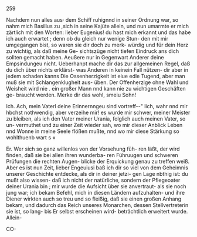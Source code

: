 259

Nachdem nun alles aus· dem Schiff ruhignnd in seiner
Ordnung war, so nahm mich Basilius zu ,sich in seine
Kajüte allein, und nun umarmte er mich zärtlich mit den
Worten: lieber Eugenius! du hast mich erkannt und das
habe ich auch erwartet ; denn ob du gleich nur wenige Stun-
den mit mir umgegangen bist, so waren sie dir doch zu merk-
würdig und für dein Herz zu wichtig, als daß meine Ge-
sichtszüge nicht tiefen Eindruck ans dich sollten gemacht haben.
Aeußere nur in Gegenwart Anderer deine Empsindungeu nicht.
Ueberhanpt mache dir das zur allgemeinen Regel, daß du
dich über nichts erklärst- was Anderen in keinein Fall nützen-
dir aber in jedem schaden kanns Die Ossenherzigkeit ist eiue
edle Tugend, aber man muß sie mit Schlangenklugheit aus-
üben. Der Offenherzige ohne Wahl und Weisheit wird nie .
ein großer Mann nnd kann nie zu wichtigen Geschäften ge-
braucht werden. Merke dir das wohl, smeiu Sohn!

Ich. Ach, mein Vaterl deine Erinnernngeu sind vortreff--"
lich, wahr nnd mir hbchst nothwendig, aber verzeihe mir!
es wurde mir schwer, meiner Meister zu bleiben, als ich den
Vater meiner Urania, folglich auch meinen Vater, so un-
vermuthet und zu einer Zeit wieder sah, wo mir dieser Anblick
Leben nnd Wonne in meine Seele flößen mußte, nnd wo mir
diese Stärkung so wohlthuenb wart s «

Er. Wer sich so ganz willenlos von der Vorsehung füh-
ren läßt, der wird finden, daß sie bei allen ihren wunderba-
ren Führuugen und schweren Prüfungen die rechten Augen-
blicke der Erquickung genau zu treffen weiß. Aber es ist
nun Zeit, lieber Engeuiusi baß ich dir so viel von dem
Geheimnis unserer Geschichte entdecke, als dir in deiner jetzi-
gen Lage nbthig ist: du mußt also wissen- daß ich nicht der
natürliche, sondern der Pflegeoater deiner Urania bin ; mir
wurde die Aufsicht über sie anvertraut- als sie noch jung
war; ich bekam Befehl, mich in diesen Ländern aufzuhalten-
und ihre Diener wirkten auch so treu und so fleißig, daß sie
einen großen Anhang bekam, und dadurch das Reich unseres
Monarchen, dessen Stellvertreterin sie ist, so lang- bis Er
selbst erscheinen wird- beträchtlich erweitert wurde. Allein-

CO-

